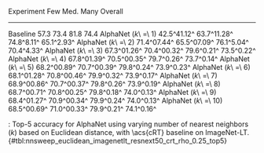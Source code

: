 Experiment                     Few         Med.        Many     Overall
---------------------  -----------  -----------  ----------  ----------
Baseline                      57.3         73.4        81.8        74.4
AlphaNet (_k_\ =\ 1)   42.5^41.12^  63.7^11.28^  74.8^8.11^  65.1^2.93^
AlphaNet (_k_\ =\ 2)   71.4^07.44^  65.5^07.09^  76.1^5.04^  70.4^4.33^
AlphaNet (_k_\ =\ 3)   67.3^01.26^  70.4^00.32^  79.6^0.21^  73.5^0.22^
AlphaNet (_k_\ =\ 4)   67.8^01.39^  70.5^00.35^  79.7^0.26^  73.7^0.14^
AlphaNet (_k_\ =\ 5)   68.2^00.89^  70.7^00.39^  79.8^0.24^  73.9^0.23^
AlphaNet (_k_\ =\ 6)   68.1^01.28^  70.8^00.46^  79.9^0.32^  73.9^0.17^
AlphaNet (_k_\ =\ 7)   68.9^00.86^  70.7^00.37^  79.8^0.26^  73.9^0.19^
AlphaNet (_k_\ =\ 8)   68.7^00.71^  70.8^00.25^  79.8^0.18^  74.0^0.13^
AlphaNet (_k_\ =\ 9)   68.4^01.27^  70.9^00.34^  79.9^0.24^  74.0^0.13^
AlphaNet (_k_\ =\ 10)  68.5^00.69^  71.0^00.33^  79.9^0.21^  74.1^0.16^

: Top-5 accuracy for AlphaNet using varying number of nearest neighbors (_k_) based on Euclidean distance, with \acs{cRT} baseline on ImageNet-LT. {#tbl:nnsweep_euclidean_imagenetlt_resnext50_crt_rho_0.25_top5}
